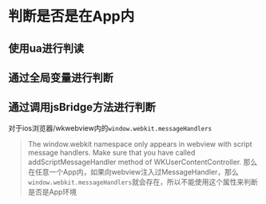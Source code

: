 # 判断是否是在App内

## 使用ua进行判读

## 通过全局变量进行判断

## 通过调用jsBridge方法进行判断


对于ios浏览器/wkwebview内的`window.webkit.messageHandlers`
> The window.webkit namespace only appears in webview with script message handlers. Make sure that you have called addScriptMessageHandler method of WKUserContentController.
那么在任意一个App内，如果向webview注入过MessageHandler，那么`window.webkit.messageHandlers`就会存在，所以不能使用这个属性来判断是否是App环境


